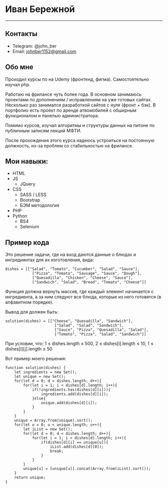 # Иван Бережной
***


## Контакты

* Telegram: @john_ber
* Email: johnber1152@gmail.com


## Обо мне
Проходил курсы по на Udemy (фронтенд, фигма). Самостоятельно изучал php.

Работаю на фрилансе чуть более года. В основном занимаюсь проектами по дополнениям / исправлениям на уже готовых сайтах. 
Несколько раз занимался разработкой сайтов с нуля (фронт + бэк). 
В портфолио есть проект по аренде атвомобилей с обширным функционалом и панелью администратора.

Помимо курсов, изучал алгоритмы и структуры данных на питоне по публичным записям лекций МФТИ.

После прохождения этого курса надеюсь устроиться на постоянную должность, из-за проблем со стабильностью на фрилансе.


## Мои навыки:

* HTML 
* JS 
    + JQuery
* CSS 
    + SASS / LESS
    + Bootstrap
    + БЭМ методология
* PHP
* Python 
    + BS4
    + Selenium

## Пример кода
Это решение задачи, где на вход даются данные о блюдах и ингредиянтах для их изготовления, вида:
```
dishes = [["Salad", "Tomato", "Cucumber", "Salad", "Sauce"],
            ["Pizza", "Tomato", "Sausage", "Sauce", "Dough"],
            ["Quesadilla", "Chicken", "Cheese", "Sauce"],
            ["Sandwich", "Salad", "Bread", "Tomato", "Cheese"]]
```


Функция должна вернуть массив, где каждый элемент начинается с ингредиента, а за ним следуют все блюда, которые из него готовятся (в алфавитном порядке).

Вывод для должен быть:
```
solution(dishes) = [["Cheese", "Quesadilla", "Sandwich"],
                      ["Salad", "Salad", "Sandwich"],
                      ["Sauce", "Pizza", "Quesadilla", "Salad"],
                      ["Tomato", "Pizza", "Salad", "Sandwich"]]
```


При условии, что:
1 ≤ dishes.length ≤ 500,
2 ≤ dishes[i].length ≤ 10,
1 ≤ dishes[i][j].length ≤ 50

Вот пример моего решения:
```
function solution(dishes) {
    let ingredients = new Set();
    let unique = new Set();
    for(let d = 0; d < dishes.length; d++){
        for(let i = 1; i < dishes[d].length; i++){
            if(!ingredients.has(dishes[d][i])){
                ingredients.add(dishes[d][i]);   
            }else{
                unique.add(dishes[d][i]);
            }
        }
    }
    unique = Array.from(unique).sort();
    for(let u = 0; u < unique.length; u++){
        let iList = new Set();
        for(let d = 0; d < dishes.length; d++){
            for(let i = 1; i < dishes[d].length; i++){
                if(dishes[d][i] == unique[u]){
                    iList.add(dishes[d][0]);
                    break;
                }
            }
        }
        unique[u] = [unique[u]].concat(Array.from(iList).sort());
    }
    return unique;
}
```

